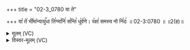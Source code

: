 +++
title = "02-3_0780 या ते"

+++
या꣡ ते꣢ भी꣣मा꣡न्यायु꣢꣯धा ति꣣ग्मा꣢नि꣣ स꣢न्ति꣣ धू꣡र्व꣢णे। र꣡क्षा꣢ समस्य नो नि꣣दः꣢ ॥ 02-3:0780 ॥ ॥2(ह)॥

<details><summary>मूलम् (VC)</summary>

या꣡ ते꣢ भी꣣मा꣡न्यायु꣢꣯धा ति꣣ग्मा꣢नि꣣ स꣢न्ति꣣ धू꣡र्व꣢णे । र꣡क्षा꣢ समस्य नो नि꣣दः꣢ ॥७८०॥
</details>

<details><summary>विस्वर-मूलम् (VC)</summary>

या ते भीमान्यायुधा तिग्मानि सन्ति धूर्वणे । रक्षा समस्य नो निदः ॥७८०॥
</details>